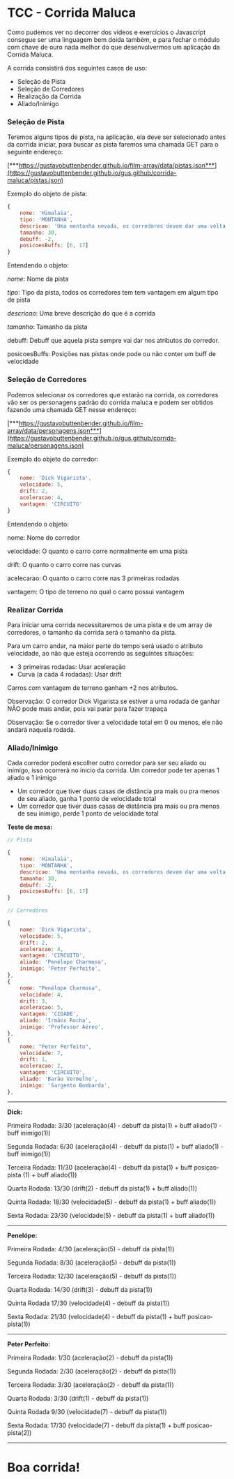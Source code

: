 # TCC - Corrida Maluca

Como pudemos ver no decorrer dos vídeos e exercícios o Javascript consegue ser uma linguagem bem doida também, e para fechar o módulo com chave de ouro nada melhor do que desenvolvermos um aplicação da Corrida Maluca.

A corrida consistirá dos seguintes casos de uso:

- Seleção de Pista
- Seleção de Corredores
- Realização da Corrida
- Aliado/Inimigo

### Seleção de Pista

Teremos alguns tipos de pista, na aplicação, ela deve ser selecionado antes da corrida iniciar, para buscar as pista faremos uma chamada GET para o seguinte endereço:

[***https://gustavobuttenbender.github.io/film-array/data/pistas.json***](https://gustavobuttenbender.github.io/gus.github/corrida-maluca/pistas.json)

Exemplo do objeto de pista:

```jsx
{
	nome: 'Himalaia', 
	tipo: 'MONTANHA',
	descricao: 'Uma montanha nevada, os corredores devem dar uma volta inteira nela, como existe muita neve eles terão dificuldade em enxergar',
	tamanho: 30,
	debuff: -2,
	posicoesBuffs: [6, 17]
}
```

Entendendo o objeto:

*nome*: Nome da pista

*tipo*: Tipo da pista, todos os corredores tem tem vantagem em algum tipo de pista

*descricao*: Uma breve descrição do que é a corrida

*tamanho*: Tamanho da pista

debuff: Debuff que aquela pista sempre vai dar nos atributos do corredor.

posicoesBuffs: Posições nas pistas onde pode ou não conter um buff de velocidade

### Seleção de Corredores

Podemos selecionar os corredores que estarão na corrida, os corredores vão ser os personagens padrão do corrida maluca e podem ser obtidos fazendo uma chamada GET nesse endereço:

[***https://gustavobuttenbender.github.io/film-array/data/personagens.json***](https://gustavobuttenbender.github.io/gus.github/corrida-maluca/personagens.json)

Exemplo do objeto do corredor:

```jsx
{
	nome: 'Dick Vigarista',
	velocidade: 5,
	drift: 2, 
	aceleracao: 4,
	vantagem: 'CIRCUITO'
}
```

Entendendo o objeto:

nome: Nome do corredor

velocidade: O quanto o carro corre normalmente em uma pista

drift: O quanto o carro corre nas curvas

acelecarao: O quanto o carro corre nas 3 primeiras rodadas

vantagem: O tipo de terreno no qual o carro possui vantagem

### Realizar Corrida

Para iniciar uma corrida necessitaremos de uma pista e de um array de corredores, o tamanho da corrida será o tamanho da pista.

Para um carro andar, na maior parte do tempo será usado o atributo velocidade, ao não que esteja ocorrendo as seguintes situações:

- 3 primeiras rodadas: Usar aceleração
- Curva (a cada 4 rodadas): Usar drift

Carros com vantagem de terreno ganham +2 nos atributos.

Observação: O corredor Dick Vigarista se estiver a uma rodada de ganhar NÃO pode mais andar, pois vai parar para fazer trapaça

Observação: Se o corredor tiver a velocidade total em 0 ou menos, ele não andará naquela rodada.

### Aliado/Inimigo

Cada corredor poderá escolher outro corredor para ser seu aliado ou inimigo, isso ocorrerá no inicio da corrida. Um corredor pode ter apenas 1 aliado e 1 inimigo

- Um corredor que tiver duas casas de distância pra mais ou pra menos de seu aliado, ganha 1 ponto de velocidade total
- Um corredor que tiver duas casas de distância pra mais ou pra menos de seu inimigo, perde 1 ponto de velocidade total

**Teste de mesa:** 

```jsx
// Pista

{
	nome: 'Himalaia', 
	tipo: 'MONTANHA',
	descricao: 'Uma montanha nevada, os corredores devem dar uma volta inteira nela, como existe muita neve eles terão dificuldade em enxergar',
	tamanho: 30,
	debuff: -2,
	posicoesBuffs: [6, 17]
}
```

```jsx
// Corredores

{
	nome: 'Dick Vigarista',
	velocidade: 5,
	drift: 2,
	aceleracao: 4,
	vantagem: 'CIRCUITO',
	aliado: 'Penélope Charmosa',
	inimigo: 'Peter Perfeito',
},
{
	nome: "Penélope Charmosa",
	velocidade: 4,
	drift: 3,
	aceleracao: 5,
	vantagem: 'CIDADE',
	aliado: 'Irmãos Rocha',
	inimigo: 'Professor Aéreo',
},
{
	nome: "Peter Perfeito",
	velocidade: 7,
	drift: 1,
	aceleracao: 2,
	vantagem: 'CIRCUITO',
	aliado: 'Barão Vermelho',
	inimigo: 'Sargento Bombarda',
},
```
---

**Dick:**

Primeira Rodada:  3/30 (aceleração(4) - debuff da pista(1) + buff aliado(1) - buff inimigo(1))

Segunda Rodada: 6/30 (aceleração(4) - debuff da pista(1) + buff aliado(1) - buff inimigo(1))

Terceira Rodada:  11/30 (aceleração(4) - debuff da pista(1) + buff posiçao-pista (1) + buff aliado(1))

Quarta Rodada: 13/30 (drift(2) - debuff da pista(1) + buff aliado(1))

Quinta Rodada: 18/30 (velocidade(5) - debuff da pista(1) + buff aliado(1))

Sexta Rodada: 23/30 (velocidade(5) - debuff da pista(1) + buff aliado(1))

---

**Penelópe:**

Primeira Rodada:  4/30 (aceleração(5) - debuff da pista(1))

Segunda Rodada: 8/30 (aceleração(5) - debuff da pista(1))

Terceira Rodada:  12/30 (aceleração(5) - debuff da pista(1))

Quarta Rodada: 14/30 (drift(3) - debuff da pista(1))

Quinta Rodada 17/30 (velocidade(4) - debuff da pista(1))

Sexta Rodada: 21/30 (velocidade(4) - debuff da pista(1) + buff posicao-pista(1))

---

**Peter Perfeito:**

Primeira Rodada:  1/30 (aceleração(2) - debuff da pista(1))

Segunda Rodada: 2/30 (aceleração(2) - debuff da pista(1))

Terceira Rodada:  3/30 (aceleração(2) - debuff da pista(1))

Quarta Rodada: 3/30 (drift(1) - debuff da pista(1))

Quinta Rodada 9/30 (velocidade(7) - debuff da pista(1))

Sexta Rodada: 17/30 (velocidade(7) - debuff da pista(1) + buff posicao-pista(2))

---

# Boa corrida!